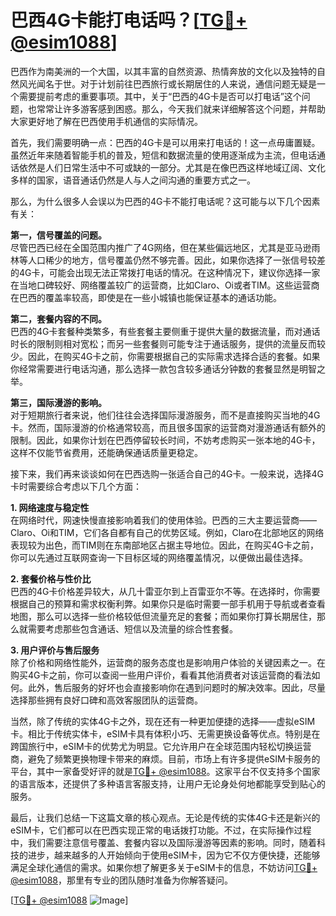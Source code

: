 # 巴西4G卡能打电话吗？[[TG💪+ @esim1088](https://t.me/s/esim1088)]

巴西作为南美洲的一个大国，以其丰富的自然资源、热情奔放的文化以及独特的自然风光闻名于世。对于计划前往巴西旅行或长期居住的人来说，通信问题无疑是一个需要提前考虑的重要事项。其中，关于“巴西的4G卡是否可以打电话”这个问题，也常常让许多游客感到困惑。那么，今天我们就来详细解答这个问题，并帮助大家更好地了解在巴西使用手机通信的实际情况。

首先，我们需要明确一点：巴西的4G卡是可以用来打电话的！这一点毋庸置疑。虽然近年来随着智能手机的普及，短信和数据流量的使用逐渐成为主流，但电话通话依然是人们日常生活中不可或缺的一部分。尤其是在像巴西这样地域辽阔、文化多样的国家，语音通话仍然是人与人之间沟通的重要方式之一。

那么，为什么很多人会误以为巴西的4G卡不能打电话呢？这可能与以下几个因素有关：

**第一，信号覆盖的问题。**  
尽管巴西已经在全国范围内推广了4G网络，但在某些偏远地区，尤其是亚马逊雨林等人口稀少的地方，信号覆盖仍然不够完善。因此，如果你选择了一张信号较差的4G卡，可能会出现无法正常拨打电话的情况。在这种情况下，建议你选择一家在当地口碑较好、网络覆盖较广的运营商，比如Claro、Oi或者TIM。这些运营商在巴西的覆盖率较高，即使是在一些小城镇也能保证基本的通话功能。

**第二，套餐内容的不同。**  
巴西的4G卡套餐种类繁多，有些套餐主要侧重于提供大量的数据流量，而对通话时长的限制则相对宽松；而另一些套餐则可能专注于通话服务，提供的流量反而较少。因此，在购买4G卡之前，你需要根据自己的实际需求选择合适的套餐。如果你经常需要进行电话沟通，那么选择一款包含较多通话分钟数的套餐显然是明智之举。

**第三，国际漫游的影响。**  
对于短期旅行者来说，他们往往会选择国际漫游服务，而不是直接购买当地的4G卡。然而，国际漫游的价格通常较高，而且很多国家的运营商对漫游通话有额外的限制。因此，如果你计划在巴西停留较长时间，不妨考虑购买一张本地的4G卡，这样不仅能节省费用，还能确保通话质量更稳定。

接下来，我们再来谈谈如何在巴西选购一张适合自己的4G卡。一般来说，选择4G卡时需要综合考虑以下几个方面：

**1. 网络速度与稳定性**  
在网络时代，网速快慢直接影响着我们的使用体验。巴西的三大主要运营商——Claro、Oi和TIM，它们各自都有自己的优势区域。例如，Claro在北部地区的网络表现较为出色，而TIM则在东南部地区占据主导地位。因此，在购买4G卡之前，你可以先通过互联网查询一下目标区域的网络覆盖情况，以便做出最佳选择。

**2. 套餐价格与性价比**  
巴西的4G卡价格差异较大，从几十雷亚尔到上百雷亚尔不等。在选择时，你需要根据自己的预算和需求权衡利弊。如果你只是临时需要一部手机用于导航或者查看地图，那么可以选择一些价格较低但流量充足的套餐；而如果你打算长期居住，那么就需要考虑那些包含通话、短信以及流量的综合性套餐。

**3. 用户评价与售后服务**  
除了价格和网络性能外，运营商的服务态度也是影响用户体验的关键因素之一。在购买4G卡之前，你可以查阅一些用户评价，看看其他消费者对该运营商的看法如何。此外，售后服务的好坏也会直接影响你在遇到问题时的解决效率。因此，尽量选择那些拥有良好口碑和高效客服团队的运营商。

当然，除了传统的实体4G卡之外，现在还有一种更加便捷的选择——虚拟eSIM卡。相比于传统实体卡，eSIM卡具有体积小巧、无需更换设备等优点。特别是在跨国旅行中，eSIM卡的优势尤为明显。它允许用户在全球范围内轻松切换运营商，避免了频繁更换物理卡带来的麻烦。目前，市场上有许多提供eSIM卡服务的平台，其中一家备受好评的就是[TG💪+ @esim1088](https://t.me/s/esim1088)。这家平台不仅支持多个国家的语言版本，还提供了多种语言客服支持，让用户无论身处何地都能享受到贴心的服务。

最后，让我们总结一下这篇文章的核心观点。无论是传统的实体4G卡还是新兴的eSIM卡，它们都可以在巴西实现正常的电话拨打功能。不过，在实际操作过程中，我们需要注意信号覆盖、套餐内容以及国际漫游等因素的影响。同时，随着科技的进步，越来越多的人开始倾向于使用eSIM卡，因为它不仅方便快捷，还能够满足全球化通信的需求。如果你想了解更多关于eSIM卡的信息，不妨访问[TG💪+ @esim1088](https://t.me/s/esim1088)，那里有专业的团队随时准备为你解答疑问。

[[TG💪+ @esim1088](https://t.me/s/esim1088) ![Image](https://i.postimg.cc/4NQfJmqS/Snipaste-2025-05-13-00-14-12.png)]